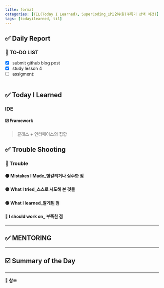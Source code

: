 ```yaml
---
title: format
categories: [TIL(Today I Learned), SuperCoding_신입연수원(주특기 선택 이전)]
tags: [todayilearned, til]
---
```


## ✅ Daily Report

### 📌 **TO-DO LIST**

- [x] submit github blog post
- [x] study lesson 4
- [ ] assigment:
      <br>
      <br>

## ✅ Today I Learned

### **IDE**

#### ☑️ Framework

> 클래스 + 인터페이스의 집합

## ✅ Trouble Shooting

### **🔴 Trouble**

#### **🟠 Mistakes I Made\_헷갈리거나 실수한 점**

#### **🟡 What I tried\_스스로 시도해 본 것들**

#### **🟢 What I learned\_알게된 점**

#### **🔵 I should work on\_ 부족한 점**

---

## ✅ MENTORING

---

## ☑️ Summary of the Day <br>

---

**💟 참조**
